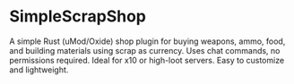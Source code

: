 # SimpleScrapShop
A simple Rust (uMod/Oxide) shop plugin for buying weapons, ammo, food, and building materials using scrap as currency. Uses chat commands, no permissions required. Ideal for x10 or high-loot servers. Easy to customize and lightweight.
